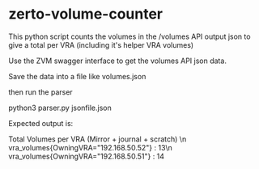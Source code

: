 # zerto-volume-counter

This python script counts the volumes in the /volumes API output json to give a total per VRA (including it's helper VRA volumes)

Use the ZVM swagger interface to get the volumes API json data. 

Save the data into a file like volumes.json

then run the parser

python3 parser.py jsonfile.json

Expected output is:

Total Volumes per VRA (Mirror + journal + scratch) \n
vra_volumes{OwningVRA="192.168.50.52"} : 13\n
vra_volumes{OwningVRA="192.168.50.51"} : 14
